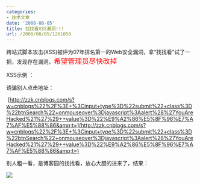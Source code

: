 ```yaml
---
categories:
- 技术文章
date: '2008-08-05'
title: 找找看XSS漏洞!!!
url: /2008/08/05/1261058
---
```



跨站式脚本攻击(XSS)被评为07年排名第一的Web安全漏洞，拿&#8220;找找看&#8221;试了一把，发现存在漏洞，<span style="color: red;"><span style="font-size: 14pt;">希望管理员尽快改掉</span></span>

XSS示例 ：

诱骗别人点击地址：

&nbsp;[http://zzk.cnblogs.com/s?w=cnblogs%22%2F%3E+%3Cinput+type%3D%22submit%22+class%3D%22btnSearch%22+onmouseover%3Djavascript%3Aalert%28%27YouAreHacked%21%27%29++value%3D%22%E9%A2%86%E5%8F%96%E7%A7%AF%E5%88%86&amp;t=](http://zzk.cnblogs.com/s?w=cnblogs%22%2F%3E+%3Cinput+type%3D%22submit%22+class%3D%22btnSearch%22+onmouseover%3Djavascript%3Aalert%28%27YouAreHacked%21%27%29++value%3D%22%E9%A2%86%E5%8F%96%E7%A7%AF%E5%88%86&amp;t=)

别人粗一看，是博客园的找找看，放心大胆的进来了，结果：

 ![](http://www.cnblogs.com/images/cnblogs_com/coderzh/xssComment.JPG)